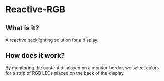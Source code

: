 # Reactive-RGB

## What is it?

A reactive backlighting solution for a display. 

## How does it work?
By monitoring the content displayed on a monitor border, we select colors for a strip of RGB LEDs placed on the back of the display. 

